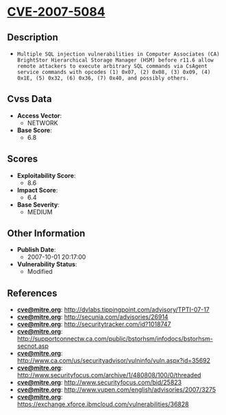
# [CVE-2007-5084](http://dvlabs.tippingpoint.com/advisory/TPTI-07-17)

## Description

- `Multiple SQL injection vulnerabilities in Computer Associates (CA) BrightStor Hierarchical Storage Manager (HSM) before r11.6 allow remote attackers to execute arbitrary SQL commands via CsAgent service commands with opcodes (1) 0x07, (2) 0x08, (3) 0x09, (4) 0x1E, (5) 0x32, (6) 0x36, (7) 0x40, and possibly others.`

## Cvss Data

- **Access Vector**:
  - NETWORK
- **Base Score**:
  - 6.8

## Scores

- **Exploitability Score**:
  - 8.6
- **Impact Score**:
  - 6.4
- **Base Severity**:
  - MEDIUM

## Other Information

- **Publish Date**:
  - 2007-10-01 20:17:00
- **Vulnerability Status**:
  - Modified

## References

- **cve@mitre.org**: http://dvlabs.tippingpoint.com/advisory/TPTI-07-17
- **cve@mitre.org**: http://secunia.com/advisories/26914
- **cve@mitre.org**: http://securitytracker.com/id?1018747
- **cve@mitre.org**: http://supportconnectw.ca.com/public/bstorhsm/infodocs/bstorhsm-secnot.asp
- **cve@mitre.org**: http://www.ca.com/us/securityadvisor/vulninfo/vuln.aspx?id=35692
- **cve@mitre.org**: http://www.securityfocus.com/archive/1/480808/100/0/threaded
- **cve@mitre.org**: http://www.securityfocus.com/bid/25823
- **cve@mitre.org**: http://www.vupen.com/english/advisories/2007/3275
- **cve@mitre.org**: https://exchange.xforce.ibmcloud.com/vulnerabilities/36828
